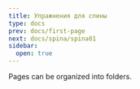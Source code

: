 ```yaml
---
title: Упражнения для спины
type: docs
prev: docs/first-page
next: docs/spina/spina01
sidebar:
  open: true
---
```


Pages can be organized into folders.

